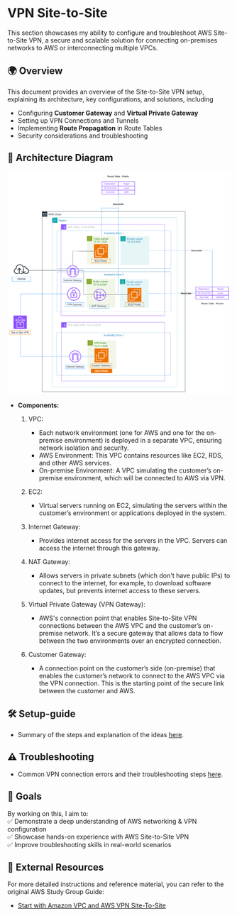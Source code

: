 # VPN Site-to-Site  

This section showcases my ability to configure and troubleshoot AWS Site-to-Site VPN, a secure and scalable solution for connecting on-premises networks to AWS or interconnecting multiple VPCs.  

## 🌍 Overview  
This document provides an overview of the Site-to-Site VPN setup, explaining its architecture, key configurations, and solutions, including  
- Configuring **Customer Gateway** and **Virtual Private Gateway**  
- Setting up VPN Connections and Tunnels  
- Implementing **Route Propagation** in Route Tables  
- Security considerations and troubleshooting

## 📐 Architecture Diagram
![VPN Site to Site Architecture Diagram ](/VPN-Site-to-Site/screenshots/VPN-Architecture-Diagram.png) 
- **Components:**
  1. VPC:

     - Each network environment (one for AWS and one for the on-premise environment) is deployed in a separate VPC, ensuring network isolation and security.
      - AWS Environment: This VPC contains resources like EC2, RDS, and other AWS services.
     - On-premise Environment: A VPC simulating the customer’s on-premise environment, which will be connected to AWS via VPN.
  2. EC2:

      - Virtual servers running on EC2, simulating the servers within the customer’s environment or applications deployed in the system.
  3. Internet Gateway:

      - Provides internet access for the servers in the VPC. Servers can access the internet through this gateway.
  4. NAT Gateway:

      - Allows servers in private subnets (which don't have public IPs) to connect to the internet, for example, to download software updates, but prevents internet access to these servers.
  5. Virtual Private Gateway (VPN Gateway):

      - AWS's connection point that enables Site-to-Site VPN connections between the AWS VPC and the customer’s on-premise network. It’s a secure gateway that allows data to flow between the two environments over an encrypted connection.
  6. Customer Gateway:

      - A connection point on the customer’s side (on-premise) that enables the customer’s network to connect to the AWS VPC via the VPN connection. This is the starting point of the secure link between the customer and AWS.

## 🛠 Setup-guide
- Summary of the steps and explanation of the ideas [here](/VPN-Site-to-Site/Setup-guide.md).
## ⚠️ Troubleshooting
- Common VPN connection errors and their troubleshooting steps [here](/VPN-Site-to-Site/Troubleshooting.md).

## 🎯 Goals  
By working on this, I aim to:  
✅ Demonstrate a deep understanding of AWS networking & VPN configuration  
✅ Showcase hands-on experience with AWS Site-to-Site VPN  
✅ Improve troubleshooting skills in real-world scenarios  

## 🔗 External Resources
For more detailed instructions and reference material, you can refer to the original AWS Study Group Guide:

- [Start with Amazon VPC and AWS VPN Site-To-Site](https://000003.awsstudygroup.com/)